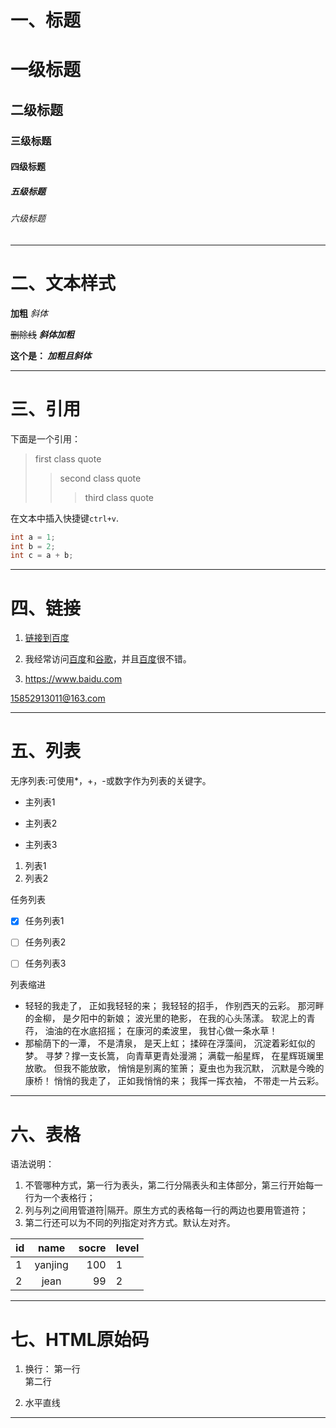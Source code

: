 # 一、标题

# 一级标题 

## 二级标题

### 三级标题

#### 四级标题

##### 五级标题

###### 六级标题

-------------
# 二、文本样式

**加粗**			*斜体*

~~删除线~~		***斜体加粗***

**这个是： _加粗且斜体_**

--------------
# 三、引用

下面是一个引用：
> first class quote
>>second class quote
>>>third class quote

在文本中插入快捷键`ctrl+v`.

``` java
int a = 1;
int b = 2;
int c = a + b;
```

--------------
# 四、链接

1. [链接到百度](https://www.baidu.com)


2. 我经常访问[百度][1]和[谷歌][2]，并且[百度][1]很不错。


[1]:https://www.baidu.com
[2]:https://www.google.com

3. <https://www.baidu.com>

<15852913011@163.com>

--------------
# 五、列表
无序列表:可使用*，+，-或数字作为列表的关键字。

- 主列表1
+ 主列表2
* 主列表3

1. 列表1
2. 列表2

任务列表

- [x] 任务列表1
+ [ ] 任务列表2
* [ ] 任务列表3

列表缩进

*	轻轻的我走了， 正如我轻轻的来； 我轻轻的招手， 作别西天的云彩。
那河畔的金柳， 是夕阳中的新娘； 波光里的艳影， 在我的心头荡漾。 
软泥上的青荇， 油油的在水底招摇； 在康河的柔波里， 我甘心做一条水草！
*	那榆荫下的一潭， 不是清泉， 是天上虹； 揉碎在浮藻间， 沉淀着彩虹似的梦。 
寻梦？撑一支长篙， 向青草更青处漫溯； 满载一船星辉， 在星辉斑斓里放歌。 
但我不能放歌， 悄悄是别离的笙箫； 夏虫也为我沉默， 沉默是今晚的康桥！ 
悄悄的我走了， 正如我悄悄的来； 我挥一挥衣袖， 不带走一片云彩。

--------------
# 六、表格
语法说明：
1. 不管哪种方式，第一行为表头，第二行分隔表头和主体部分，第三行开始每一行为一个表格行；
2. 列与列之间用管道符|隔开。原生方式的表格每一行的两边也要用管道符；
3. 第二行还可以为不同的列指定对齐方式。默认左对齐。

|id|name|socre|level|
|:-|:-:|-:|:-|
|1|yanjing|100|1|
|2|jean|99|2|

--------------
# 七、HTML原始码
1. 换行：
第一行</br>第二行

2. 水平直线
<hr/>
